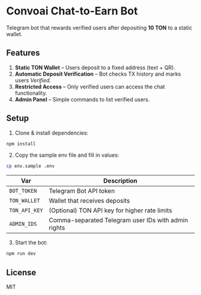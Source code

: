 # Convoai Chat-to-Earn Bot

Telegram bot that rewards verified users after depositing **10 TON** to a static wallet.

## Features

1. **Static TON Wallet** – Users deposit to a fixed address (text + QR).
2. **Automatic Deposit Verification** – Bot checks TX history and marks users *Verified*.
3. **Restricted Access** – Only verified users can access the chat functionality.
4. **Admin Panel** – Simple commands to list verified users.

## Setup

1. Clone & install dependencies:

```bash
npm install
```

2. Copy the sample env file and fill in values:

```bash
cp env.sample .env
```

| Var | Description |
|-----|-------------|
| `BOT_TOKEN` | Telegram Bot API token |
| `TON_WALLET` | Wallet that receives deposits |
| `TON_API_KEY` | (Optional) TON API key for higher rate limits |
| `ADMIN_IDS` | Comma-separated Telegram user IDs with admin rights |

3. Start the bot:

```bash
npm run dev
```

## License
MIT 